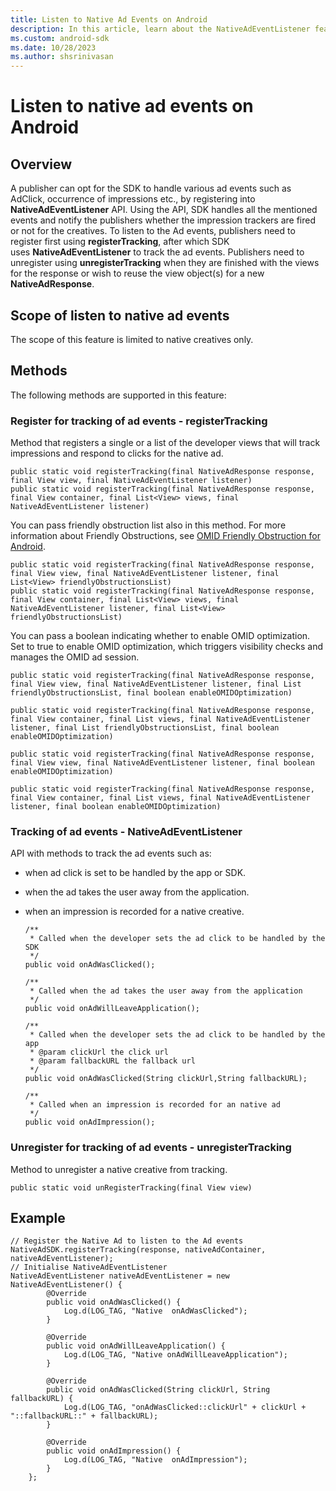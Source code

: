 ```yaml
---
title: Listen to Native Ad Events on Android
description: In this article, learn about the NativeAdEventListener feature in Android, including its scope, methods, and examples.
ms.custom: android-sdk
ms.date: 10/28/2023
ms.author: shsrinivasan
---
```


# Listen to native ad events on Android

## Overview

A publisher can opt for the SDK to handle various ad events such as AdClick, occurrence of impressions etc., by registering into **NativeAdEventListener** API. Using the API, SDK handles all the mentioned events and notify the publishers whether the impression trackers are fired or not for the creatives. To listen to the Ad events, publishers need to register first using **registerTracking**, after which SDK uses **NativeAdEventListener** to track the ad events. Publishers need to unregister using **unregisterTracking** when they are finished with the views for the response or wish to reuse the view object(s) for a new **NativeAdResponse**.

## Scope of listen to native ad events

The scope of this feature is limited to native creatives only.

## Methods
The following methods are supported in this feature:


### Register for tracking of ad events - registerTracking

Method that registers a single or a list of the developer views that will track impressions and respond to clicks for the native ad.

```
public static void registerTracking(final NativeAdResponse response, final View view, final NativeAdEventListener listener)
public static void registerTracking(final NativeAdResponse response, final View container, final List<View> views, final NativeAdEventListener listener)
```

You can pass friendly obstruction list also in this method. For more information about Friendly Obstructions, see [OMID Friendly Obstruction for Android](omid-friendly-obstruction-for-android.md).

```
public static void registerTracking(final NativeAdResponse response, final View view, final NativeAdEventListener listener, final List<View> friendlyObstructionsList)
public static void registerTracking(final NativeAdResponse response, final View container, final List<View> views, final NativeAdEventListener listener, final List<View> friendlyObstructionsList)
```

You can pass a boolean indicating whether to enable OMID optimization. Set to true to enable OMID optimization, which triggers visibility checks and manages the OMID ad session.

```
public static void registerTracking(final NativeAdResponse response, final View view, final NativeAdEventListener listener, final List friendlyObstructionsList, final boolean enableOMIDOptimization)

public static void registerTracking(final NativeAdResponse response, final View container, final List views, final NativeAdEventListener listener, final List friendlyObstructionsList, final boolean enableOMIDOptimization)

public static void registerTracking(final NativeAdResponse response, final View view, final NativeAdEventListener listener, final boolean enableOMIDOptimization)

public static void registerTracking(final NativeAdResponse response, final View container, final List views, final NativeAdEventListener listener, final boolean enableOMIDOptimization)
```


### Tracking of ad events - NativeAdEventListener

API with methods to track the ad events such as:

- when ad click is set to be handled by the app or SDK.
- when the ad takes the user away from the application.
- when an impression is recorded for a native creative.

  ```
  /**
   * Called when the developer sets the ad click to be handled by the SDK
   */
  public void onAdWasClicked();
   
  /**
   * Called when the ad takes the user away from the application
   */
  public void onAdWillLeaveApplication();
   
  /**
   * Called when the developer sets the ad click to be handled by the app
   * @param clickUrl the click url
   * @param fallbackURL the fallback url
   */
  public void onAdWasClicked(String clickUrl,String fallbackURL);
   
  /**
   * Called when an impression is recorded for an native ad
   */
  public void onAdImpression();
  ```

### Unregister for tracking of ad events - unregisterTracking

Method to unregister a native creative from tracking.

```
public static void unRegisterTracking(final View view)
```

## Example

```
// Register the Native Ad to listen to the Ad events
NativeAdSDK.registerTracking(response, nativeAdContainer, nativeAdEventListener);
// Initialise NativeAdEventListener
NativeAdEventListener nativeAdEventListener = new NativeAdEventListener() {
        @Override
        public void onAdWasClicked() {
            Log.d(LOG_TAG, "Native  onAdWasClicked");
        }
 
        @Override
        public void onAdWillLeaveApplication() {
            Log.d(LOG_TAG, "Native onAdWillLeaveApplication");
        }
 
        @Override
        public void onAdWasClicked(String clickUrl, String fallbackURL) {
            Log.d(LOG_TAG, "onAdWasClicked::clickUrl" + clickUrl + "::fallbackURL::" + fallbackURL);
        }
 
        @Override
        public void onAdImpression() {
            Log.d(LOG_TAG, "Native  onAdImpression");
        }
    };
```

